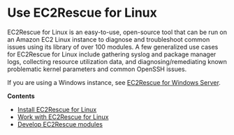 # Use EC2Rescue for Linux<a name="Linux-Server-EC2Rescue"></a>

EC2Rescue for Linux is an easy\-to\-use, open\-source tool that can be run on an Amazon EC2 Linux instance to diagnose and troubleshoot common issues using its library of over 100 modules\. A few generalized use cases for EC2Rescue for Linux include gathering syslog and package manager logs, collecting resource utilization data, and diagnosing/remediating known problematic kernel parameters and common OpenSSH issues\.

If you are using a Windows instance, see [EC2Rescue for Windows Server](https://docs.aws.amazon.com/AWSEC2/latest/WindowsGuide/Windows-Server-EC2Rescue.html)\.

**Contents**
+ [Install EC2Rescue for Linux](ec2rl_install.md)
+ [Work with EC2Rescue for Linux](ec2rl_working.md)
+ [Develop EC2Rescue modules](ec2rl_moduledev.md)